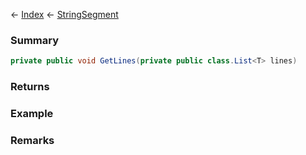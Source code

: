 ← [Index](Api-Index) ← [StringSegment](VRage.Game.ModAPI.Ingame.Utilities.StringSegment)

### Summary

```csharp
private public void GetLines(private public class.List<T> lines)
```

### Returns

### Example

### Remarks

